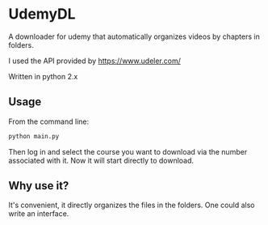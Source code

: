 # UdemyDL
A downloader for udemy that automatically organizes videos by chapters in folders.

I used the API provided by https://www.udeler.com/

Written in python 2.x

## Usage
From the command line:
```bash
python main.py
```

Then log in and select the course you want to download via the number associated with it.
Now it will start directly to download.

## Why use it?
It's convenient, it directly organizes the files in the folders. One could also write an interface.
